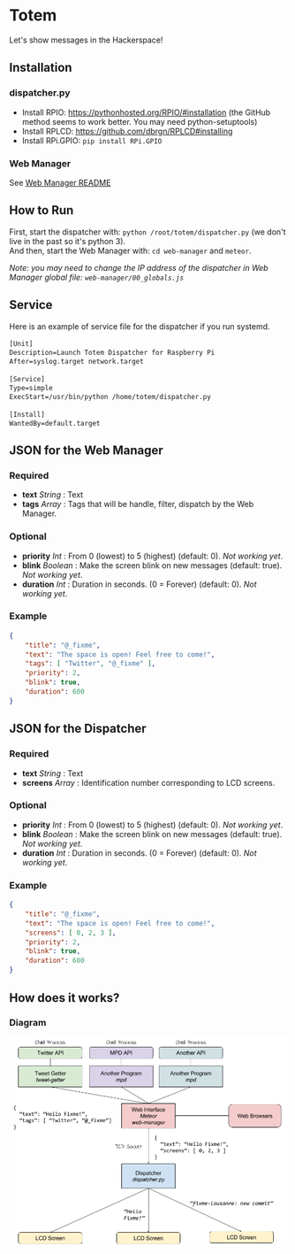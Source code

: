 Totem
=====

Let's show messages in the Hackerspace!

Installation
------------

### dispatcher.py

- Install RPIO: https://pythonhosted.org/RPIO/#installation (the GitHub method seems to work better. You may need python-setuptools)
- Install RPLCD: https://github.com/dbrgn/RPLCD#installing
- Install RPi.GPIO: `pip install RPi.GPIO`

### Web Manager

See [Web Manager README](/web-manager/README.md)

How to Run
----------

First, start the dispatcher with: `python /root/totem/dispatcher.py` (we don't live in the past so it's python 3).  
And then, start the Web Manager with: `cd web-manager` and `meteor`.

_Note: you may need to change the IP address of the dispatcher in Web Manager global file: `web-manager/00_globals.js`_

Service
-------

Here is an example of service file for the dispatcher if you run systemd.

```service
[Unit]
Description=Launch Totem Dispatcher for Raspberry Pi
After=syslog.target network.target

[Service]
Type=simple
ExecStart=/usr/bin/python /home/totem/dispatcher.py

[Install]
WantedBy=default.target
```

JSON for the Web Manager
------------------------

### Required

- **text** _String_ : Text 
- **tags** _Array_ : Tags that will be handle, filter, dispatch by the Web Manager.

### Optional

- **priority** _Int_ : From 0 (lowest) to 5 (highest) (default: 0). _Not working yet_.
- **blink** _Boolean_ : Make the screen blink on new messages (default: true). _Not working yet_.
- **duration** _Int_ : Duration in seconds. (0 = Forever) (default: 0). _Not working yet_.

### Example

```json
{
	"title": "@_fixme",
	"text": "The space is open! Feel free to come!",
	"tags": [ "Twitter", "@_fixme" ],
	"priority": 2,
	"blink": true,
	"duration": 600
}
```

JSON for the Dispatcher
-----------------------

### Required

- **text** _String_ : Text 
- **screens** _Array_ : Identification number corresponding to LCD screens.

### Optional

- **priority** _Int_ : From 0 (lowest) to 5 (highest) (default: 0). _Not working yet_.
- **blink** _Boolean_ : Make the screen blink on new messages (default: true). _Not working yet_.
- **duration** _Int_ : Duration in seconds. (0 = Forever) (default: 0). _Not working yet_.

### Example

```json
{
	"title": "@_fixme",
	"text": "The space is open! Feel free to come!",
	"screens": [ 0, 2, 3 ],
	"priority": 2,
	"blink": true,
	"duration": 600
}
```

How does it works?
------------------

### Diagram

![Totem Diagram](/doc/totem-diagram.png)
